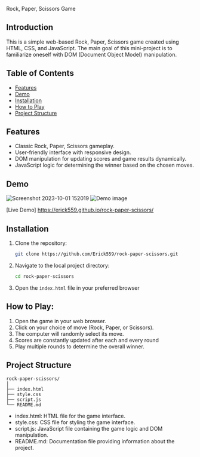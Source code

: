  Rock, Paper, Scissors Game

## Introduction

This is a simple web-based Rock, Paper, Scissors game created using HTML, CSS, and JavaScript. The main goal of this mini-project is to familiarize oneself with DOM (Document Object Model) manipulation.

## Table of Contents

- [Features](#features)
- [Demo](#demo)
- [Installation](#installation)
- [How to Play](#how-to-play)
- [Project Structure](#project-structure)

## Features

- Classic Rock, Paper, Scissors gameplay.
- User-friendly interface with responsive design.
- DOM manipulation for updating scores and game results dynamically.
- JavaScript logic for determining the winner based on the chosen moves.

## Demo

![Screenshot 2023-10-01 152019](https://github.com/Erick559/rock-paper-scissors/assets/99787246/274afc8a-a897-4b5f-a2f7-889dbbb84ed0)
![Demo image](https://github.com/Erick559/rock-paper-scissors/assets/99787246/162872c3-221b-41c5-a115-f7f27c9e2e80)


[Live Demo] 
https://erick559.github.io/rock-paper-scissors/

## Installation

1. Clone the repository:

   ```bash
   git clone https://github.com/Erick559/rock-paper-scissors.git

2. Navigate to the local project directory:

   ```bash
   cd rock-paper-scissors

3. Open the `index.html` file in your preferred browser

## How to Play:

1. Open the game in your web browser.
2. Click on your choice of move (Rock, Paper, or Scissors).
3. The computer will randomly select its move.
4. Scores are constantly updated after each and every round
5. Play multiple rounds to determine the overall winner.

## Project Structure

```
rock-paper-scissors/
│
├── index.html
├── style.css
├── script.js
└── README.md
```

* index.html: HTML file for the game interface.
* style.css: CSS file for styling the game interface.
* script.js: JavaScript file containing the game logic and DOM manipulation.
* README.md: Documentation file providing information about the project.
   
